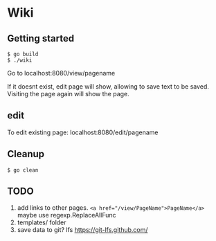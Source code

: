 # Wiki

## Getting started

	$ go build
	$ ./wiki
	
Go to localhost:8080/view/pagename

If it doesnt exist, edit page will show, allowing to save text to be saved. 
Visiting the page again will show the page.

## edit

To edit existing page:
localhost:8080/edit/pagename


## Cleanup

	$ go clean
	
## TODO
1. add links to other pages. 
```<a href="/view/PageName">PageName</a>```
maybe use regexp.ReplaceAllFunc
2. templates/ folder
3. save data to git? lfs https://git-lfs.github.com/